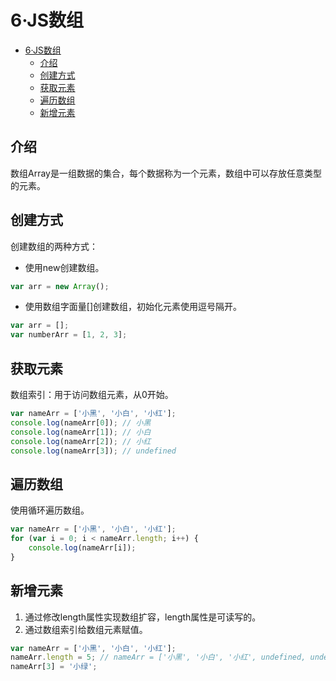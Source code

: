 # 6·JS数组

<!-- TOC -->
* [6·JS数组](#6js数组)
  * [介绍](#介绍)
  * [创建方式](#创建方式)
  * [获取元素](#获取元素)
  * [遍历数组](#遍历数组)
  * [新增元素](#新增元素)
<!-- TOC -->

## 介绍
数组Array是一组数据的集合，每个数据称为一个元素，数组中可以存放任意类型的元素。

## 创建方式
创建数组的两种方式：
- 使用new创建数组。
```js
var arr = new Array();
```

- 使用数组字面量[]创建数组，初始化元素使用逗号隔开。
```js
var arr = [];
var numberArr = [1, 2, 3];
```

## 获取元素
数组索引：用于访问数组元素，从0开始。

```js
var nameArr = ['小黑', '小白', '小红'];
console.log(nameArr[0]); // 小黑
console.log(nameArr[1]); // 小白
console.log(nameArr[2]); // 小红
console.log(nameArr[3]); // undefined
```

## 遍历数组
使用循环遍历数组。

```js
var nameArr = ['小黑', '小白', '小红'];
for (var i = 0; i < nameArr.length; i++) {
    console.log(nameArr[i]);
}
```

## 新增元素
1. 通过修改length属性实现数组扩容，length属性是可读写的。
2. 通过数组索引给数组元素赋值。

```js
var nameArr = ['小黑', '小白', '小红'];
nameArr.length = 5; // nameArr = ['小黑', '小白', '小红', undefined, undefined]
nameArr[3] = '小绿';
```
